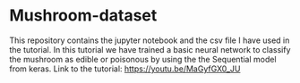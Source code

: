 # Mushroom-dataset
This repository contains the jupyter notebook and the csv file I have used in the tutorial. In this tutorial we have trained a basic neural network to classify the mushroom as edible or poisonous by using the the Sequential model from keras.
Link to the tutorial: https://youtu.be/MaGyfGX0_JU
